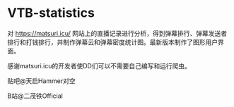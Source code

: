 # VTB-statistics
对 https://matsuri.icu/ 网站上的直播记录进行分析，得到弹幕排行、弹幕发送者排行和打钱排行，并制作弹幕云和弹幕密度统计图。最新版本制作了图形用户界面。

感谢matsuri.icu的开发者使DD们可以不需要自己编写和运行爬虫。

贴吧@天启Hammer对空

B站@二茂铁Official
